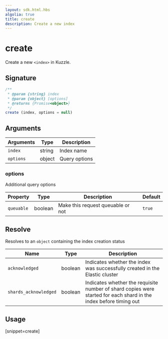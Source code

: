 ```yaml
---
layout: sdk.html.hbs
algolia: true
title: create
description: Create a new index
---
```


# create

Create a new `<index>` in Kuzzle.

## Signature

```javascript
/**
 * @param {string} index
 * @param {object} [options]
 * @returns {Promise<object>}
 */
create (index, options = null)
```

## Arguments

| Arguments | Type   | Description      |
| --------- | ------ | ----------------- |
| `index`   | string | Index name        |
| `options` | object | Query options |

### **options**

Additional query options

| Property   | Type    | Description                       | Default |
| ---------- | ------- | --------------------------------- | ------- |
| `queuable` | boolean | Make this request queuable or not | `true`  |

## Resolve

Resolves to an `object` containing the index creation status

| Name                | Type    | Description                                                                                                       |
| ------------------- | ------- | ----------------------------------------------------------------------------------------------------------------- |
| `acknowledged`        | boolean | Indicates whether the index was successfully created in the Elastic cluster                                       |
| `shards_acknowledged` | boolean | Indicates whether the requisite number of shard copies were started for each shard in the index before timing out |

## Usage

[snippet=create]
